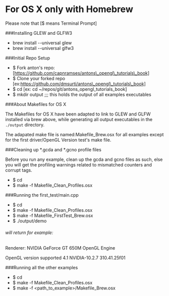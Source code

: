# For OS X only with Homebrew
Please note that [$ means Terminal Prompt]

###Installing GLEW and GLFW3
* brew install --universal glew
* brew install --universal glfw3

###Initial Repo Setup
* $ Fork anton's repo:
[https://github.com/capnramses/antons\_opengl\_tutorials\_book]
* $ Clone your forked repo
[ex:https://github.com/dmsurti/antons\_opengl\_tutorials\_book]
* $ cd <path to your forked clone repo dir>
[ex: cd ~/repos/git/antons\_opengl\_tutorials\_book]
* $ mkdir output ;;; this holds the output of all examples executables

###About Makefiles for OS X

The Makefiles for OS X have been adapted to link to GLEW and GLFW installed via
brew above, while generating all output executables in the `./output`
directory.

The adapated make file is named:Makefile_Brew.osx for all examples except for
the first driver/OpenGL Version test's make file.

###Cleaning up *.gcda and *.gcno profile files

Before you run any example, clean up the gcda and gcno files as such, else you
will get the profiling warnings related to mismatched counters and corrupt
tags.

* $ cd <path to your forked clone repo dir>
* $ make -f Makefile\_Clean\_Profiles.osx

###Running the first_test/main.cpp
* $ cd <path to your forked clone repo dir>
* $ make -f Makefile\_Clean\_Profiles.osx
* $ make -f Makefile\_FirstTest\_Brew.osx
* $ ./output/demo

###### will return for example:
Renderer: NVIDIA GeForce GT 650M OpenGL Engine

OpenGL version supported 4.1 NVIDIA-10.2.7 310.41.25f01

###Running all the other examples
* $ cd <path to your forked clone repo dir>
* $ make -f Makefile\_Clean\_Profiles.osx
* $ make -f <path\_to\_example>/Makefile_Brew.osx
